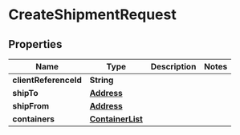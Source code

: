 # CreateShipmentRequest

## Properties
Name | Type | Description | Notes
------------ | ------------- | ------------- | -------------
**clientReferenceId** | **String** |  | 
**shipTo** | [**Address**](Address.md) |  | 
**shipFrom** | [**Address**](Address.md) |  | 
**containers** | [**ContainerList**](ContainerList.md) |  | 
